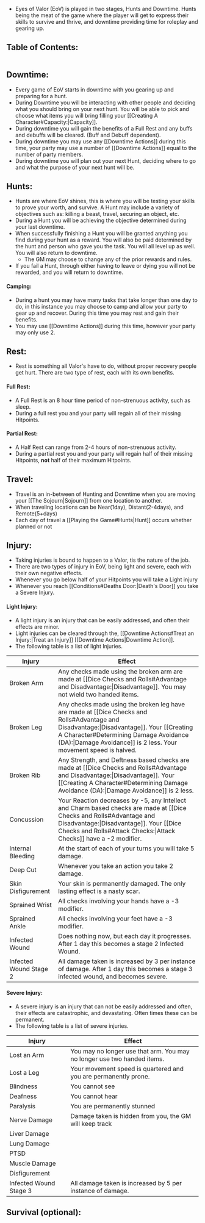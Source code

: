 - Eyes of Valor (EoV) is played in two stages, Hunts and Downtime. Hunts being the meat of the game where the player will get to express their skills to survive and thrive, and downtime providing time for roleplay and gearing up.
## Table of Contents:
```table-of-contents
```
## Downtime:
- Every game of EoV starts in downtime with you gearing up and preparing for a hunt. 
- During Downtime you will be interacting with other people and deciding what you should bring on your next hunt. You will be able to pick and choose what items you will bring filling your [[Creating A Character#Capacity:|Capacity]]. 
- During downtime you will gain the benefits of a Full Rest and any buffs and debuffs will be cleared. (Buff and Debuff dependent). 
- During downtime you may use any [[Downtime Actions]] during this time, your party may use a number of [[Downtime Actions]] equal to the number of party members. 
- During downtime you will plan out your next Hunt, deciding where to go and what the purpose of your next hunt will be.
## Hunts:
- Hunts are where EoV shines, this is where you will be testing your skills to prove your worth, and survive. A Hunt may include a variety of objectives such as: killing a beast, travel, securing an object, etc. 
- During a Hunt you will be achieving the objective determined during your last downtime.
- When successfully finishing a Hunt you will be granted anything you find during your hunt as a reward. You will also be paid determined by the hunt and person who gave you the task. You will all level up as well. You will also return to downtime. 
	- The GM may choose to change any of the prior rewards and rules.
- If you fail a Hunt, through either having to leave or dying you will not be rewarded, and you will return to downtime. 
#### Camping:
- During a hunt you may have many tasks that take longer than one day to do, in this instance you may choose to camp and allow your party to gear up and recover. During this time you may rest and gain their benefits. 
- You may use [[Downtime Actions]] during this time, however your party may only use 2. 
## Rest:
- Rest is something all Valor's have to do, without proper recovery people get hurt. There are two type of rest, each with its own benefits.
#### Full Rest:
- A Full Rest is an 8 hour time period of non-strenuous activity, such as sleep. 
- During a full rest you and your party will regain all of their missing Hitpoints. 
#### Partial Rest:
- A Half Rest can range from 2-4 hours of non-strenuous activity. 
- During a partial rest you and your party will regain half of their missing Hitpoints, **not** half of their maximum Hitpoints. 
## Travel:
- Travel is an in-between of Hunting and Downtime when you are moving your [[The Sojourn|Sojourn]] from one location to another. 
- When traveling locations can be Near(1day), Distant(2-4days), and Remote(5+days)
- Each day of travel a [[Playing the Game#Hunts|Hunt]] occurs whether planned or not
## Injury:
- Taking injuries is bound to happen to a Valor, tis the nature of the job. 
- There are two types of injury in EoV, being light and severe, each with their own negative effects.
- Whenever you go below half of your Hitpoints you will take a Light injury
- Whenever you reach [[Conditions#Deaths Door:|Death's Door]] you take a Severe Injury.
#### Light Injury:
- A light injury is an injury that can be easily addressed, and often their effects are minor.
- Light injuries can be cleared through the, [[Downtime Actions#Treat an Injury:|Treat an Injury]] [[Downtime Actions|Downtime Action]].
- The following table is a list of light Injuries. 

| Injury                 | Effect                                                                                                                                                                                                                                                  |
| ---------------------- | ------------------------------------------------------------------------------------------------------------------------------------------------------------------------------------------------------------------------------------------------------- |
| Broken Arm             | Any checks made using the broken arm are made at [[Dice Checks and Rolls#Advantage and Disadvantage:\|Disadvantage]]. You may not wield two handed items.                                                                                               |
| Broken Leg             | Any checks made using the broken leg have are made at [[Dice Checks and Rolls#Advantage and Disadvantage:\|Disadvantage]]. Your [[Creating A Character#Determining Damage Avoidance (DA):\|Damage Avoidance]] is 2 less. Your movement speed is halved. |
| Broken Rib             | Any Strength, and Deftness based checks are made at [[Dice Checks and Rolls#Advantage and Disadvantage:\|Disadvantage]]. Your [[Creating A Character#Determining Damage Avoidance (DA):\|Damage Avoidance]] is 2 less.                                  |
| Concussion             | Your Reaction decreases by -5, any Intellect and Charm based checks are made at [[Dice Checks and Rolls#Advantage and Disadvantage:\|Disadvantage]]. Your [[Dice Checks and Rolls#Attack Checks:\|Attack Checks]] have a -2 modifier.                   |
| Internal Bleeding      | At the start of each of your turns you will take 5 damage.                                                                                                                                                                                              |
| Deep Cut               | Whenever you take an action you take 2 damage.                                                                                                                                                                                                          |
| Skin Disfigurement     | Your skin is permanently damaged. The only lasting effect is a nasty scar.                                                                                                                                                                              |
| Sprained Wrist         | All checks involving your hands have a -3 modifier.                                                                                                                                                                                                     |
| Sprained Ankle         | All checks involving your feet have a -3 modifier.                                                                                                                                                                                                      |
| Infected Wound         | Does nothing now, but each day it progresses. After 1 day this becomes a stage 2 Infected Wound.                                                                                                                                                        |
| Infected Wound Stage 2 | All damage taken is increased by 3 per instance of damage. After 1 day this becomes a stage 3 infected wound, and becomes severe.                                                                                                                       |

#### Severe Injury:
- A severe injury is an injury that can not be easily addressed and often, their effects are catastrophic, and devastating. Often times these can be permanent. 
- The following table is a list of severe injuries. 

| Injury                 | Effect                                                                  |
| ---------------------- | ----------------------------------------------------------------------- |
| Lost an Arm            | You may no longer use that arm. You may no longer use two handed items. |
| Lost a Leg             | Your movement speed is quartered and you are permanently prone.         |
| Blindness              | You cannot see                                                          |
| Deafness               | You cannot hear                                                         |
| Paralysis              | You are permanently stunned                                             |
| Nerve Damage           | Damage taken is hidden from you, the GM will keep track                 |
| Liver Damage           |                                                                         |
| Lung Damage            |                                                                         |
| PTSD                   |                                                                         |
| Muscle Damage          |                                                                         |
| Disfigurement          |                                                                         |
| Infected Wound Stage 3 | All damage taken is increased by 5 per instance of damage.              |


## Survival (optional):

